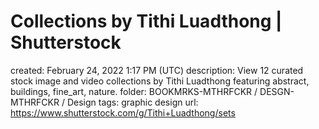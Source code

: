 # Collections by Tithi Luadthong | Shutterstock

created: February 24, 2022 1:17 PM (UTC)
description: View 12 curated stock image and video collections by Tithi Luadthong featuring abstract, buildings, fine_art, nature.
folder: BOOKMRKS-MTHRFCKR / DESGN-MTHRFCKR / Design
tags: graphic design
url: https://www.shutterstock.com/g/Tithi+Luadthong/sets